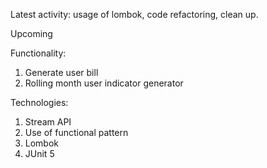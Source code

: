 Latest activity: usage of lombok, code refactoring, clean up.

Upcoming

Functionality:
1. Generate user bill
2. Rolling month user indicator generator

Technologies:
1. Stream API
2. Use of functional pattern
3. Lombok
4. JUnit 5
